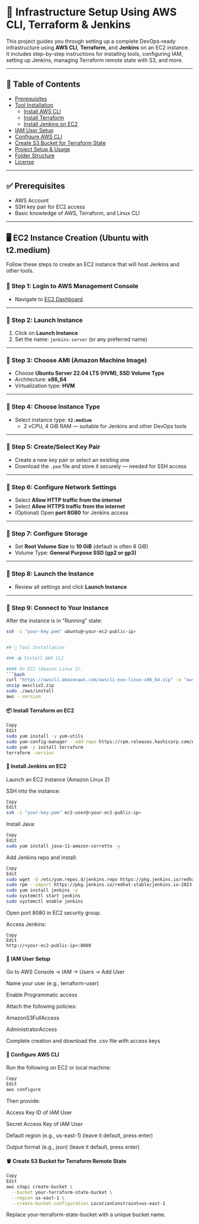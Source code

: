 # 🚀 Infrastructure Setup Using AWS CLI, Terraform & Jenkins

This project guides you through setting up a complete DevOps-ready infrastructure using **AWS CLI**, **Terraform**, and **Jenkins** on an EC2 instance. It includes step-by-step instructions for installing tools, configuring IAM, setting up Jenkins, managing Terraform remote state with S3, and more.

---

## 📌 Table of Contents

- [Prerequisites](#prerequisites)
- [Tool Installation](#tool-installation)
  - [Install AWS CLI](#install-aws-cli)
  - [Install Terraform](#install-terraform)
  - [Install Jenkins on EC2](#install-jenkins-on-ec2)
- [IAM User Setup](#iam-user-setup)
- [Configure AWS CLI](#configure-aws-cli)
- [Create S3 Bucket for Terraform State](#create-s3-bucket-for-terraform-state)
- [Project Setup & Usage](#project-setup--usage)
- [Folder Structure](#folder-structure)
- [License](#license)

---

## ✅ Prerequisites

- AWS Account
- SSH key pair for EC2 access
- Basic knowledge of AWS, Terraform, and Linux CLI

---

## 🖥️ EC2 Instance Creation (Ubuntu with t2.medium)

Follow these steps to create an EC2 instance that will host Jenkins and other tools.

### 🔹 Step 1: Login to AWS Management Console

- Navigate to [EC2 Dashboard](https://console.aws.amazon.com/ec2/).

---

### 🔹 Step 2: Launch Instance

1. Click on **Launch Instance**
2. Set the name: `jenkins-server` (or any preferred name)

---

### 🔹 Step 3: Choose AMI (Amazon Machine Image)

- Choose **Ubuntu Server 22.04 LTS (HVM), SSD Volume Type**
- Architecture: **x86_64**
- Virtualization type: **HVM**

---

### 🔹 Step 4: Choose Instance Type

- Select instance type: **`t2.medium`**
  - 2 vCPU, 4 GiB RAM — suitable for Jenkins and other DevOps tools

---

### 🔹 Step 5: Create/Select Key Pair

- Create a new key pair or select an existing one
- Download the `.pem` file and store it securely — needed for SSH access

---

### 🔹 Step 6: Configure Network Settings

- Select **Allow HTTP traffic from the internet**
- Select **Allow HTTPS traffic from the internet**
- (Optional) Open **port 8080** for Jenkins access

---

### 🔹 Step 7: Configure Storage

- Set **Root Volume Size** to **10 GiB** (default is often 8 GiB)
- Volume Type: **General Purpose SSD (gp2 or gp3)**

---

### 🔹 Step 8: Launch the Instance

- Review all settings and click **Launch Instance**

---

### 🔹 Step 9: Connect to Your Instance

After the instance is in "Running" state:

```bash
ssh -i "your-key.pem" ubuntu@<your-ec2-public-ip>


## 🔧 Tool Installation

### 📥 Install AWS CLI

#### On EC2 (Amazon Linux 2):
```bash
curl "https://awscli.amazonaws.com/awscli-exe-linux-x86_64.zip" -o "awscliv2.zip"
unzip awscliv2.zip
sudo ./aws/install
aws --version 
```

#### 📦 Install Terraform on EC2
```bash
Copy
Edit
sudo yum install -y yum-utils
sudo yum-config-manager --add-repo https://rpm.releases.hashicorp.com/AmazonLinux/hashicorp.repo
sudo yum -y install terraform
terraform -version
```



#### 🧰 Install Jenkins on EC2
Launch an EC2 instance (Amazon Linux 2)

SSH into the instance:

```bash
Copy
Edit
ssh -i "your-key.pem" ec2-user@<your-ec2-public-ip>
```
Install Java:

```bash
Copy
Edit
sudo yum install java-11-amazon-corretto -y
```
Add Jenkins repo and install:

```bash
Copy
Edit
sudo wget -O /etc/yum.repos.d/jenkins.repo https://pkg.jenkins.io/redhat-stable/jenkins.repo
sudo rpm --import https://pkg.jenkins.io/redhat-stable/jenkins.io-2023.key
sudo yum install jenkins -y
sudo systemctl start jenkins
sudo systemctl enable jenkins
```
Open port 8080 in EC2 security group.

Access Jenkins:
```
Copy
Edit
http://<your-ec2-public-ip>:8080
```

#### 🔐 IAM User Setup
Go to AWS Console → IAM → Users → Add User

Name your user (e.g., terraform-user)

Enable Programmatic access

Attach the following policies:

AmazonS3FullAccess

AdministratorAccess

Complete creation and download the .csv file with access keys


#### 🧩 Configure AWS CLI
Run the following on EC2 or local machine:

```bash
Copy
Edit
aws configure
```
Then provide:

Access Key ID of IAM User 

Secret Access Key of IAM User

Default region (e.g., us-east-1) (leave it default, press enter)

Output format (e.g., json)  (leave it default, press enter)


#### 🪣 Create S3 Bucket for Terraform Remote State
```bash
Copy
Edit
aws s3api create-bucket \
  --bucket your-terraform-state-bucket \
  --region us-east-1 \
  --create-bucket-configuration LocationConstraint=us-east-1
```
Replace your-terraform-state-bucket with a unique bucket name.

